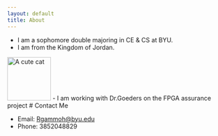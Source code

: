 ```yaml
---
layout: default
title: About
---
```


- I am a sophomore double majoring in CE & CS at BYU.
- I am from the Kingdom of Jordan.
<img src="https://upload.wikimedia.org/wikipedia/commons/c/c0/Flag_of_Jordan.svg" alt="A cute cat" width="100"/>
- I am  working with Dr.Goeders on the FPGA assurance project
# Contact Me

- Email: Rgammoh@byu.edu
- Phone: 3852048829
